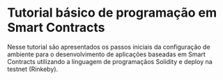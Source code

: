 # Tutorial básico de programação em Smart Contracts

Nesse tutorial são apresentados os passos iniciais da configuração de ambiente para o desenvolvimento de aplicações baseadas em Smart Contracts utilizando a linguagem de programaçãos Solidity e deploy na testnet \(Rinkeby\).

